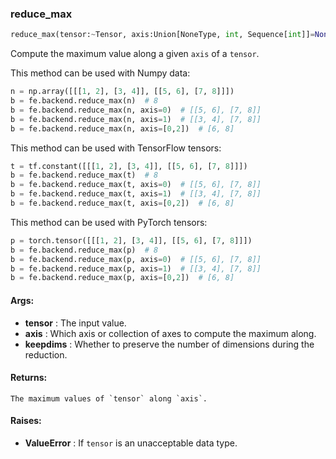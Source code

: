 

### reduce_max
```python
reduce_max(tensor:~Tensor, axis:Union[NoneType, int, Sequence[int]]=None, keepdims:bool=False) -> ~Tensor
```
Compute the maximum value along a given `axis` of a `tensor`.

This method can be used with Numpy data:
```python
n = np.array([[[1, 2], [3, 4]], [[5, 6], [7, 8]]])
b = fe.backend.reduce_max(n)  # 8
b = fe.backend.reduce_max(n, axis=0)  # [[5, 6], [7, 8]]
b = fe.backend.reduce_max(n, axis=1)  # [[3, 4], [7, 8]]
b = fe.backend.reduce_max(n, axis=[0,2])  # [6, 8]
```

This method can be used with TensorFlow tensors:
```python
t = tf.constant([[[1, 2], [3, 4]], [[5, 6], [7, 8]]])
b = fe.backend.reduce_max(t)  # 8
b = fe.backend.reduce_max(t, axis=0)  # [[5, 6], [7, 8]]
b = fe.backend.reduce_max(t, axis=1)  # [[3, 4], [7, 8]]
b = fe.backend.reduce_max(t, axis=[0,2])  # [6, 8]
```

This method can be used with PyTorch tensors:
```python
p = torch.tensor([[[1, 2], [3, 4]], [[5, 6], [7, 8]]])
b = fe.backend.reduce_max(p)  # 8
b = fe.backend.reduce_max(p, axis=0)  # [[5, 6], [7, 8]]
b = fe.backend.reduce_max(p, axis=1)  # [[3, 4], [7, 8]]
b = fe.backend.reduce_max(p, axis=[0,2])  # [6, 8]
```



#### Args:

* **tensor** :  The input value.
* **axis** :  Which axis or collection of axes to compute the maximum along.
* **keepdims** :  Whether to preserve the number of dimensions during the reduction.

#### Returns:
    The maximum values of `tensor` along `axis`.

#### Raises:

* **ValueError** :  If `tensor` is an unacceptable data type.